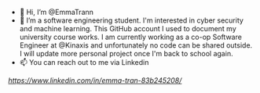 - 👋 Hi, I’m @EmmaTrann
- 👀 I’m a software engineering student. I'm interested in cyber security and machine learning. This GitHub account I used to document my university course works. I am currently working as a co-op Software Engineer at @Kinaxis and unfortunately no code can be shared outside. I will update more personal project once I'm back to school again. 
- 📫 You can reach out to me via Linkedin 

*https://www.linkedin.com/in/emma-tran-83b245208/*


<!---
EmmaTrann/EmmaTrann is a ✨ special ✨ repository because its `README.md` (this file) appears on your GitHub profile.
You can click the Preview link to take a look at your changes.
--->
